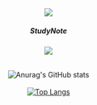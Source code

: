 <div align="center">
<img src="https://capsule-render.vercel.app/api?type=waving&color=black&theme=cobalt&height=300&section=header&text=Chang's%20github&fontSize=90&animation=blink" />
<div></div>

<div>
</p>
  <h5>StudyNote</h5>
  <a href="https://www.notion.so/d18f906a41764075b0d691b29c0888fd">
    <img src="https://img.shields.io/badge/Notion-000000?style=for-the-badge&logo=notion&logoColor=white"/>
  </a>
</div>

<div>&nbsp;</div>
  
![Anurag's GitHub stats](https://github-readme-stats.vercel.app/api?username=changkiyun&show_icons=true&theme=radical)
<br><br>
[![Top Langs](https://github-readme-stats.vercel.app/api/top-langs/?username=changkiyun&layout=compact)](https://github.com/changkiyun/github-readme-stats)

</div>
